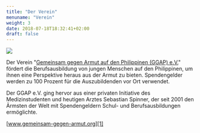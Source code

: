 ```yaml
---
title: "Der Verein"
menuname: "Verein"
weight: 3
date: 2018-07-18T18:32:41+02:00
draft: false
---
```

[<img src="/logo-9d9d9d.svg" class="float-right quarter">][1]

Der Verein "[Gemeinsam gegen Armut auf den Philippinen (GGAP) e.V.][1]" fördert die 
Berufsausbildung von jungen Menschen auf den Philippinen, um ihnen eine 
Perspektive heraus aus der Armut zu bieten. Spendengelder werden zu 100 Prozent
für die Auszubildenden vor Ort verwendet.

Der GGAP e.V. ging hervor aus einer privaten Initiative des Medizinstudenten und
heutigen Arztes Sebastian Spinner, der seit 2001 den Ärmsten der Welt mit
Spendengeldern Schul- und Berufsausbildungen ermöglichte.

[www.gemeinsam-gegen-armut.org][1]

[1]: https://www.gemeinsam-gegen-armut.org
